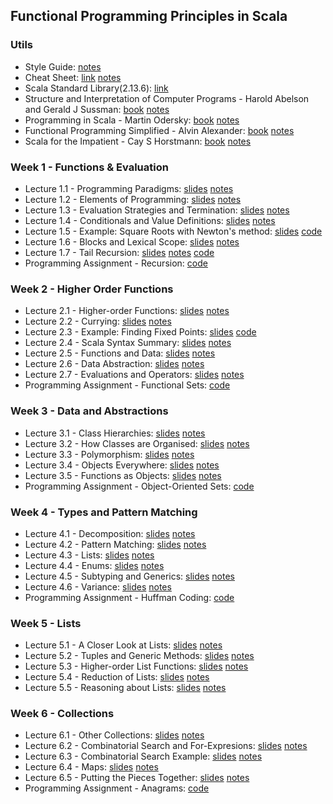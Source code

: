 ## Functional Programming Principles in Scala

### Utils
- Style Guide: [notes](https://github.com/mariasintea/Functional-Programming-in-Scala-Specialization/blob/main/utils/Style-Guide.pdf)
- Cheat Sheet: [link](https://github.com/lampepfl/progfun-wiki/blob/gh-pages/CheatSheet.md) [notes](https://github.com/mariasintea/Functional-Programming-in-Scala-Specialization/blob/main/utils/Cheat-Sheet.pdf)
- Scala Standard Library(2.13.6): [link](https://www.scala-lang.org/api/current/)
- Structure and Interpretation of Computer Programs - Harold Abelson and Gerald J Sussman: [book](https://mitpress.mit.edu/sites/default/files/sicp/full-text/book/book.html) [notes]()
- Programming in Scala - Martin Odersky: [book](https://github.com/mariasintea/Functional-Programming-in-Scala-Specialization/blob/main/utils/Programming%20in%20Scala%2C%20Fourth%20Edition%20-%20Martin%20Odersky.pdf) [notes]()
- Functional Programming Simplified - Alvin Alexander: [book](https://github.com/mariasintea/Functional-Programming-in-Scala-Specialization/blob/main/utils/Alvin%20Alexander%20-%20Functional%20Programming%2C%20Simplified_%20(Scala%20edition)%20(2017).pdf) [notes]()
- Scala for the Impatient - Cay S Horstmann: [book](https://github.com/mariasintea/Functional-Programming-in-Scala-Specialization/blob/main/utils/Cay%20S.%20Horstmann%20-%20Scala%20for%20the%20Impatient-Addison-Wesley%20(2016).pdf) [notes]()

### Week 1 - Functions & Evaluation
- Lecture 1.1 - Programming Paradigms: [slides](https://github.com/mariasintea/Functional-Programming-in-Scala-Specialization/blob/main/week-1/Lecture1.1-Programming-Paradigms.pdf) [notes](https://github.com/mariasintea/Functional-Programming-in-Scala-Specialization/blob/main/week-1/Lecture1.1-Programming-Paradigms-Notes.pdf)
- Lecture 1.2 - Elements of Programming: [slides](https://github.com/mariasintea/Functional-Programming-in-Scala-Specialization/blob/main/week-1/Lecture1.2-Elements-of-Programming.pdf) [notes](https://github.com/mariasintea/Functional-Programming-in-Scala-Specialization/blob/main/week-1/Lecture1.2-Elements-of-Programming-Notes.pdf)
- Lecture 1.3 - Evaluation Strategies and Termination: [slides](https://github.com/mariasintea/Functional-Programming-in-Scala-Specialization/blob/main/week-1/Lecture1.3-Evaluation-Strategies-and-Termination.pdf) [notes](https://github.com/mariasintea/Functional-Programming-in-Scala-Specialization/blob/main/week-1/Lecture1.3-Evaluation-Strategies-and-Termination-Notes.pdf)
- Lecture 1.4 - Conditionals and Value Definitions: [slides](https://github.com/mariasintea/Functional-Programming-in-Scala-Specialization/blob/main/week-1/Lecture1.4-Conditionals-and-Value-Definitions.pdf) [notes](https://github.com/mariasintea/Functional-Programming-in-Scala-Specialization/blob/main/week-1/Lecture1.4-Conditionals-and-Value-Definitions-Notes.pdf)
- Lecture 1.5 - Example: Square Roots with Newton's method: [slides](https://github.com/mariasintea/Functional-Programming-in-Scala-Specialization/blob/main/week-1/Lecture1.5-Example-Square-Roots-with-Newtons-Method.pdf) [code](https://github.com/mariasintea/Functional-Programming-in-Scala-Specialization/tree/main/week-1/SquareRoots-NewtonsMethod/src)
- Lecture 1.6 - Blocks and Lexical Scope: [slides](https://github.com/mariasintea/Functional-Programming-in-Scala-Specialization/blob/main/week-1/Lecture1.6-Blocks-and-Lexical-Scope.pdf) [notes](https://github.com/mariasintea/Functional-Programming-in-Scala-Specialization/blob/main/week-1/Lecture1.6-Blocks-and-Lexical-Scope-Notes.pdf)
- Lecture 1.7 - Tail Recursion: [slides](https://github.com/mariasintea/Functional-Programming-in-Scala-Specialization/blob/main/week-1/Lecture1.7-Tail-Recursion.pdf) [notes](https://github.com/mariasintea/Functional-Programming-in-Scala-Specialization/blob/main/week-1/Lecture1.7-Tail-Recursion-Notes.pdf) [code](https://github.com/mariasintea/Functional-Programming-in-Scala-Specialization/tree/main/week-1/Factorial-TailRecursion/src)
- Programming Assignment - Recursion: [code](https://github.com/mariasintea/Functional-Programming-in-Scala-Specialization/tree/main/week-1/Recursion/recfun/src)

### Week 2 - Higher Order Functions
- Lecture 2.1 - Higher-order Functions: [slides](https://github.com/mariasintea/Functional-Programming-in-Scala-Specialization/blob/main/week-2/Lecture2.1-Higher-Order-Functions.pdf) [notes](https://github.com/mariasintea/Functional-Programming-in-Scala-Specialization/blob/main/week-2/Lecture2.1-Higher-Order-Functions-Notes.pdf)
- Lecture 2.2 - Currying: [slides](https://github.com/mariasintea/Functional-Programming-in-Scala-Specialization/blob/main/week-2/Lecture2.2-Currying.pdf) [notes](https://github.com/mariasintea/Functional-Programming-in-Scala-Specialization/blob/main/week-2/Lecture2.2-Currying-Notes.pdf)
- Lecture 2.3 - Example: Finding Fixed Points: [slides](https://github.com/mariasintea/Functional-Programming-in-Scala-Specialization/blob/main/week-2/Lecture2.3-Example-Finding-Fixed-Points.pdf) [code](https://github.com/mariasintea/Functional-Programming-in-Scala-Specialization/tree/week-2/FixedPoints/src)
- Lecture 2.4 - Scala Syntax Summary: [slides](https://github.com/mariasintea/Functional-Programming-in-Scala-Specialization/blob/main/week-2/Lecture2.4-Scala-Syntax-Summary.pdf) [notes](https://github.com/mariasintea/Functional-Programming-in-Scala-Specialization/blob/main/week-2/Lecture2.4-Scala-Syntax-Summary-Notes.pdf)
- Lecture 2.5 - Functions and Data: [slides](https://github.com/mariasintea/Functional-Programming-in-Scala-Specialization/blob/main/week-2/Lecture2.5-Functions-and-Data.pdf) [notes](https://github.com/mariasintea/Functional-Programming-in-Scala-Specialization/blob/main/week-2/Lecture2.5-Functions-and-Data-Notes.pdf)
- Lecture 2.6 - Data Abstraction: [slides](https://github.com/mariasintea/Functional-Programming-in-Scala-Specialization/blob/main/week-2/Lecture2.6-Data-Abstraction.pdf) [notes](https://github.com/mariasintea/Functional-Programming-in-Scala-Specialization/blob/main/week-2/Lecture2.6-Data-Abstraction-Notes.pdf)
- Lecture 2.7 - Evaluations and Operators: [slides]() [notes]()
- Programming Assignment - Functional Sets: [code]()

### Week 3 - Data and Abstractions
- Lecture 3.1 - Class Hierarchies: [slides]() [notes]()
- Lecture 3.2 - How Classes are Organised: [slides]() [notes]()
- Lecture 3.3 - Polymorphism: [slides]() [notes]()
- Lecture 3.4 - Objects Everywhere: [slides]() [notes]()
- Lecture 3.5 - Functions as Objects: [slides]() [notes]()
- Programming Assignment - Object-Oriented Sets: [code]()

### Week 4 - Types and Pattern Matching
- Lecture 4.1 - Decomposition: [slides]() [notes]()
- Lecture 4.2 - Pattern Matching: [slides]() [notes]()
- Lecture 4.3 - Lists: [slides]() [notes]()
- Lecture 4.4 - Enums: [slides]() [notes]()
- Lecture 4.5 - Subtyping and Generics: [slides]() [notes]()
- Lecture 4.6 - Variance: [slides]() [notes]()
- Programming Assignment - Huffman Coding: [code]()

### Week 5 - Lists
- Lecture 5.1 - A Closer Look at Lists: [slides]() [notes]()
- Lecture 5.2 - Tuples and Generic Methods: [slides]() [notes]()
- Lecture 5.3 - Higher-order List Functions: [slides]() [notes]()
- Lecture 5.4 - Reduction of Lists: [slides]() [notes]()
- Lecture 5.5 - Reasoning about Lists: [slides]() [notes]()

### Week 6 - Collections
- Lecture 6.1 - Other Collections: [slides]() [notes]()
- Lecture 6.2 - Combinatorial Search and For-Expresions: [slides]() [notes]()
- Lecture 6.3 - Combinatorial Search Example: [slides]() [notes]()
- Lecture 6.4 - Maps: [slides]() [notes]()
- Lecture 6.5 - Putting the Pieces Together: [slides]() [notes]()
- Programming Assignment - Anagrams: [code]()
